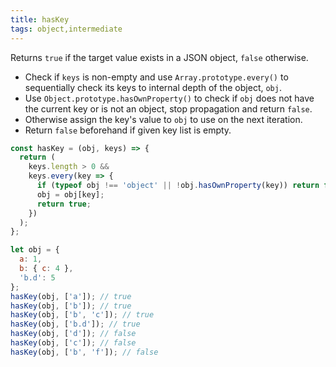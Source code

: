 ```yaml
---
title: hasKey
tags: object,intermediate
---
```


Returns `true` if the target value exists in a JSON object, `false` otherwise.

- Check if `keys` is non-empty and use `Array.prototype.every()` to sequentially check its keys to internal depth of the object, `obj`.
- Use `Object.prototype.hasOwnProperty()` to check if `obj` does not have the current key or is not an object, stop propagation and return `false`.
- Otherwise assign the key's value to `obj` to use on the next iteration.
- Return `false` beforehand if given key list is empty.

```js
const hasKey = (obj, keys) => {
  return (
    keys.length > 0 &&
    keys.every(key => {
      if (typeof obj !== 'object' || !obj.hasOwnProperty(key)) return false;
      obj = obj[key];
      return true;
    })
  );
};
```

```js
let obj = {
  a: 1,
  b: { c: 4 },
  'b.d': 5
};
hasKey(obj, ['a']); // true
hasKey(obj, ['b']); // true
hasKey(obj, ['b', 'c']); // true
hasKey(obj, ['b.d']); // true
hasKey(obj, ['d']); // false
hasKey(obj, ['c']); // false
hasKey(obj, ['b', 'f']); // false
```
